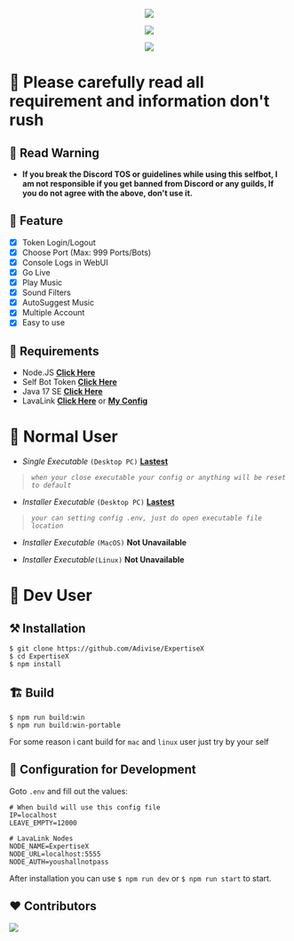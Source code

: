 <p align="center">
<img src="https://capsule-render.vercel.app/api?type=waving&color=gradient&height=200&section=header&text=ExpertiseX-v2&fontSize=80&fontAlignY=35&animation=twinkling&fontColor=gradient"/> </a> 
</p>

<p align="center"> 
  <a href="https://discord.gg/SNG3dh3MbR" target="_blank"> <img src="https://discordapp.com/api/guilds/903043706410643496/widget.png?style=banner2"/> </a> 
</p>

<p align="center"> 
  <a href="https://ko-fi.com/nanotect" target="_blank"> <img src="https://ko-fi.com/img/githubbutton_sm.svg"/> </a> 
</p>

# 🛑 Please carefully read all requirement and information don't rush

## 📌 Read Warning
- **If you break the Discord TOS or guidelines while using this selfbot, I am not responsible if you get banned from Discord or any guilds, If you do not agree with the above, don't use it.**

## 📑 Feature
- [x] Token Login/Logout
- [x] Choose Port (Max: 999 Ports/Bots)
- [x] Console Logs in WebUI
- [x] Go Live
- [x] Play Music
- [x] Sound Filters
- [x] AutoSuggest Music
- [x] Multiple Account
- [x] Easy to use

## 📎 Requirements

- Node.JS **[Click Here](https://nodejs.org/en/download/)**
- Self Bot Token **[Click Here](https://roze.lol/faq?question=How+do+I+add+a+token+to+my+account%3F)**
- Java 17 SE **[Click Here](https://download.oracle.com/java/17/archive/jdk-17.0.12_windows-x64_bin.msi)**
- LavaLink **[Click Here](https://lavalink.dev/getting-started/index.html)** or **[My Config](https://limewire.com/d/VjJ3l#m4PB0KUmaZ)**

# 🚩 Normal User
- *Single Executable* `(Desktop PC)` **[Lastest](https://github.com/Adivise/ExpertiseX/releases/download/v2.1.0/expertisex-2.1.0-single.exe)**
> *`when your close executable your config or anything will be reset to default`*

- *Installer Executable* `(Desktop PC)` **[Lastest](https://github.com/Adivise/ExpertiseX/releases/download/v2.1.0/expertisex-2.1.0-setup.exe)**
> *`your can setting config .env, just do open executable file location`*

- *Installer Executable* `(MacOS)` **Not Unavailable**

- *Installer Executable*`(Linux)` **Not Unavailable**

# 🤖 Dev User

## ⚒️ Installation
```
$ git clone https://github.com/Adivise/ExpertiseX
$ cd ExpertiseX
$ npm install
```

## 🏗️ Build
```
$ npm run build:win
$ npm run build:win-portable
```

For some reason i cant build for `mac` and `linux` user just try by your self

## 📄 Configuration for Development

Goto `.env` and fill out the values:

```env
# When build will use this config file
IP=localhost
LEAVE_EMPTY=12000

# LavaLink Nodes
NODE_NAME=ExpertiseX
NODE_URL=localhost:5555
NODE_AUTH=youshallnotpass
```

After installation you can use `$ npm run dev` or `$ npm run start` to start.


## ❤️ Contributors

<a href="https://github.com/Adivise/ExpertiseX/graphs/contributors">
  <img src="https://contributors-img.web.app/image?repo=Adivise/ExpertiseX" />
</a>
